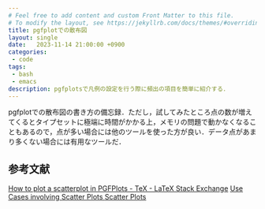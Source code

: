 ```yaml
---
# Feel free to add content and custom Front Matter to this file.
# To modify the layout, see https://jekyllrb.com/docs/themes/#overriding-theme-defaults
title: pgfplotでの散布図
layout: single
date:   2023-11-14 21:00:00 +0900
categories: 
 - code
tags:
 - bash
 - emacs
description: pgfplotsで凡例の設定を行う際に頻出の項目を簡単に紹介する．
---
```


pgfplotでの散布図の書き方の備忘録．ただし，試してみたところ点の数が増えてくるとタイプセットに極端に時間がかかる上，メモリの問題で動かなくなることもあるので，点が多い場合には他のツールを使った方が良い．データ点があまり多くない場合には有用なツールだ．

## 


## 参考文献

[How to plot a scatterplot in PGFPlots - TeX - LaTeX Stack Exchange](https://tex.stackexchange.com/questions/77861/how-to-plot-a-scatterplot-in-pgfplots)
[Use Cases involving Scatter Plots ](https://tikz.dev/pgfplots/tutorial3)
[Scatter Plots](https://tikz.dev/pgfplots/reference-2dplots#sec:pgfplots:scatter:2d)
